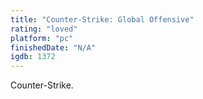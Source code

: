 ```yaml
---
title: "Counter-Strike: Global Offensive"
rating: "loved"
platform: "pc"
finishedDate: "N/A"
igdb: 1372
---
```


Counter-Strike.
